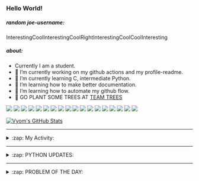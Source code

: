 ### Hello World!

##### random joe-username:
<!--DON'T REMOVE--->
<!--username:START-->
InterestingCoolInterestingCoolRightInterestingCoolCoolInteresting
<!--username:END-->

##### about:
- Currently I am a student.
- 🔭 I’m currently working on my github actions and my profile-readme. 
- 🌱 I’m currently learning C, intermediate Python.
- 🌱 I’m learning how to make better documentation.
- 🌱 I’m learning how to automate my github flow.
- 🌱 GO PLANT SOME TREES AT [TEAM TREES](https://teamtrees.org/)

![](https://img.shields.io/badge/Editor-Vim-informational?style=flat&logo=Editor&logoColor=white&color=2bbc8a)
![](https://img.shields.io/badge/Editor-VScode-informational?style=flat&logo=<LOGO_NAME>&logoColor=white&color=2bbc8a)
![](https://img.shields.io/badge/OS-MacOS-informational?style=flat&logo=<LOGO_NAME>&logoColor=white&color=2bbc8a)
![](https://img.shields.io/badge/OS-Fedora-informational?style=flat&logo=<LOGO_NAME>&logoColor=white&color=2bbc8a)
![](https://img.shields.io/badge/OS-Ubuntu-informational?style=flat&logo=<LOGO_NAME>&logoColor=white&color=2bbc8a)
![](https://img.shields.io/badge/Tools-mysql-informational?style=flat&logo=<LOGO_NAME>&logoColor=white&color=2bbc8a)
![](https://img.shields.io/badge/Tools-MongoDB-informational?style=flat&logo=<LOGO_NAME>&logoColor=white&color=2bbc8a)
![](https://img.shields.io/badge/Tools-DiscordAPI-informational?style=flat&logo=<LOGO_NAME>&logoColor=white&color=2bbc8a)
![](https://img.shields.io/badge/Tools-GoogleAPIs-informational?style=flat&logo=<LOGO_NAME>&logoColor=white&color=2bbc8a)
![](https://img.shields.io/badge/Tools-ScikitLearn-informational?style=flat&logo=<LOGO_NAME>&logoColor=white&color=2bbc8a)
![](https://img.shields.io/badge/Tools-json-informational?style=flat&logo=<LOGO_NAME>&logoColor=white&color=2bbc8a)
![](https://img.shields.io/badge/Tools-Metasploit-informational?style=flat&logo=<LOGO_NAME>&logoColor=white&color=2bbc8a)
![](https://img.shields.io/badge/Shell-zsh-informational?style=flat&logo=<LOGO_NAME>&logoColor=white&color=2bbc8a)
![](https://img.shields.io/badge/Code-Python-informational?style=flat&logo=<LOGO_NAME>&logoColor=white&color=2bbc8a)
![](https://img.shields.io/badge/Code-Ruby-informational?style=flat&logo=<LOGO_NAME>&logoColor=white&color=2bbc8a)
![](https://img.shields.io/badge/Code-Processing-informational?style=flat&logo=<LOGO_NAME>&logoColor=white&color=2bbc8a)
![](https://img.shields.io/badge/Code-Arduino-informational?style=flat&logo=<LOGO_NAME>&logoColor=white&color=2bbc8a)
![](https://img.shields.io/badge/Graphics-Blender-informational?style=flat&logo=<LOGO_NAME>&logoColor=white&color=2bbc8a)

<a href="https://github.com/Vyvy-vi/Vyvy-vi">
  <img align="center" src="https://profile-readme-git-master.vyvy-vi.vercel.app/api?username=Vyvy-vi&show_icons=true&line_height=27&count_private=true&title_color=ffffff&text_color=c9cacc&icon_color=2bbc8a&bg_color=1d1f21" alt="Vyom's GitHub Stats" />
</a>

---
<details>
  <summary>:zap: My Activity:</summary>
  
<!--START_SECTION:waka-->
![Profile Views](http://img.shields.io/badge/Profile%20Views-619-blue)

**I'm a Night 🦉** 

```text
🌞 Morning    25 commits     ████░░░░░░░░░░░░░░░░░░░░░   18.25% 
🌆 Daytime    27 commits     █████░░░░░░░░░░░░░░░░░░░░   19.71% 
🌃 Evening    46 commits     ████████░░░░░░░░░░░░░░░░░   33.58% 
🌙 Night      39 commits     ███████░░░░░░░░░░░░░░░░░░   28.47%

```
📅 **I'm Most Productive on Sunday** 

```text
Monday       16 commits     ███░░░░░░░░░░░░░░░░░░░░░░   11.68% 
Tuesday      11 commits     ██░░░░░░░░░░░░░░░░░░░░░░░   8.03% 
Wednesday    11 commits     ██░░░░░░░░░░░░░░░░░░░░░░░   8.03% 
Thursday     23 commits     ████░░░░░░░░░░░░░░░░░░░░░   16.79% 
Friday       7 commits      █░░░░░░░░░░░░░░░░░░░░░░░░   5.11% 
Saturday     24 commits     ████░░░░░░░░░░░░░░░░░░░░░   17.52% 
Sunday       45 commits     ████████░░░░░░░░░░░░░░░░░   32.85%

```


📊 **This Week I Spent My Time On** 

```text
🔥 Editors: 
Vim                      4 hrs 32 mins       █████████████████████████   100.0%

🐱‍💻 Projects: 
TearDrops                3 hrs 8 mins        █████████████████░░░░░░░░   69.24% 
Unknown Project          24 mins             ██░░░░░░░░░░░░░░░░░░░░░░░   9.07% 
awesomeScripts           18 mins             █░░░░░░░░░░░░░░░░░░░░░░░░   6.64% 
do_username              17 mins             █░░░░░░░░░░░░░░░░░░░░░░░░   6.32% 
Dictu                    13 mins             █░░░░░░░░░░░░░░░░░░░░░░░░   4.81%

💻 Operating System: 
Mac                      4 hrs 32 mins       █████████████████████████   100.0%

```

**I Mostly Code in Python** 

```text
Python                   19 repos            ███████████████████░░░░░░   76.0% 
Processing               1 repo              █░░░░░░░░░░░░░░░░░░░░░░░░   4.0% 
Swift                    1 repo              █░░░░░░░░░░░░░░░░░░░░░░░░   4.0% 
JavaScript               1 repo              █░░░░░░░░░░░░░░░░░░░░░░░░   4.0% 
SCSS                     1 repo              █░░░░░░░░░░░░░░░░░░░░░░░░   4.0%

```



<!--END_SECTION:waka-->
</details>

---
<details>
  <summary>:zap: PYTHON UPDATES:</summary>
  
<!-- BLOG-POST-LIST:START -->
- [Getting Started With Google Drive API in Python](https://www.reddit.com/r/Python/comments/jlv4z3/getting_started_with_google_drive_api_in_python/)
- [I wrote a AES256 encoder in one line of python 3 with only the built-in library](https://www.reddit.com/r/Python/comments/jlttc7/i_wrote_a_aes256_encoder_in_one_line_of_python_3/)
- [I think it’s clear why I chose a Software Engineering career path instead of being an Artist](https://www.reddit.com/r/Python/comments/jltffk/i_think_its_clear_why_i_chose_a_software/)
- [learning python? Freelancing](https://www.reddit.com/r/Python/comments/jlt0zg/learning_python_freelancing/)
- [Sunday megathread: What's everyone working on this week?](https://www.reddit.com/r/Python/comments/jlsvdk/sunday_megathread_whats_everyone_working_on_this/)
<!-- BLOG-POST-LIST:END -->
</details>

---
<details>
  <summary>:zap: PROBLEM OF THE DAY:</summary>
    #TODO
<!--QOTD:START-->
<!--QOTD:END-->
</details>
